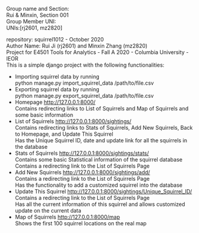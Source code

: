 Group name and Section: \
Rui & Minxin, Section 001\
Group Member UNI: \
UNIs:[rj2601, mz2820]

repository: squirrel1012 - October 2020\
Author Name: Rui Ji (rj2601) and Minxin Zhang (mz2820)\
Project for E4501 Tools for Analytics - Fall A 2020 - Columbia University - IEOR\
This is a simple django project with the following functionalities:
- Importing squirrel data by running\
    python manage.py import_squirrel_data /path/to/file.csv
- Exporting squirrel data by running\
    python manage.py export_squirrel_data /path/to/file.csv
- Homepage http://127.0.0.1:8000/ \
    Contains redirecting links to List of Squirrels and Map of Squirrels and some basic information
- List of Squirrels http://127.0.0.1:8000/sightings/ \
    Contains redirecting links to Stats of Squirrels, Add New Squirrels, Back to Homepage, and Update This Squirrel\
    Has the Unique Squirrel ID, date and update link for all the squirrels in the database
- Stats of Squirrels http://127.0.0.1:8000/sightings/stats/ \
    Contains some basic Statistical information of the squirrel database\
    Contains a redirecting link to the List of Squirrels Page
- Add New Squirrels http://127.0.0.1:8000/sightings/add/ \
    Contains a redirecting link to the List of Squirrels Page\
    Has the functionality to add a customized squirrel into the database
- Update This Squirrel http://127.0.0.1:8000/sightings/Unique_Squirrel_ID/ \
    Contains a redirecting link to the List of Squirrels Page\
    Has all the current information of this squirrel and allows customized update on the current data
- Map of Squirrels http://127.0.0.1:8000/map \
    Shows the first 100 squirrel locations on the real map
